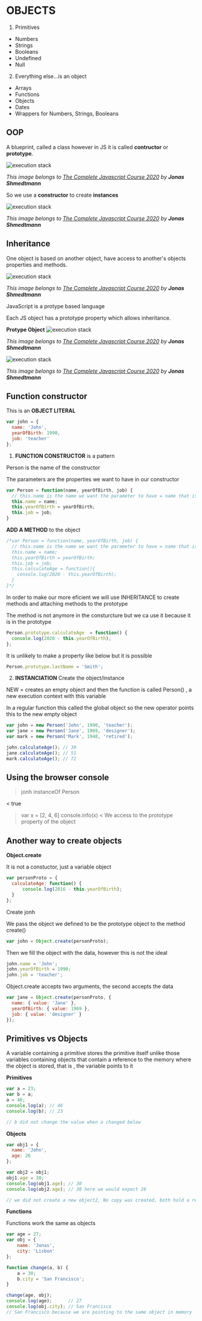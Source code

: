 # OBJECTS

1. Primitives
- Numbers
- Strings
- Booleans
- Undefined
- Null

2. Everything else...is an object
- Arrays
- Functions
- Objects
- Dates
- Wrappers for Numbers, Strings, Booleans

## OOP

A blueprint, called a class however in JS it is called **contructor** or **prototype**.

![execution stack](assets/images/constructor.png)

*This image belongs to  [The Complete Javascript Course 2020](https://www.udemy.com/share/101WfeBksSdFlTQHQ=/) by **Jonas Shmedtmann***


So we use a **constructor** to create **instances**

![execution stack](assets/images/constructor-instances.png)

*This image belongs to  [The Complete Javascript Course 2020](https://www.udemy.com/share/101WfeBksSdFlTQHQ=/) by **Jonas Shmedtmann***

## Inheritance
One object is based on another object, have access to another's objects properties and methods.

![execution stack](assets/images/inheritance.png)

*This image belongs to  [The Complete Javascript Course 2020](https://www.udemy.com/share/101WfeBksSdFlTQHQ=/) by **Jonas Shmedtmann***

JavaScript is a protype based language

Each JS object has a prototype property which allows inheritance.

**Protype Object**
![execution stack](assets/images/prototype-chain.png)

*This image belongs to  [The Complete Javascript Course 2020](https://www.udemy.com/share/101WfeBksSdFlTQHQ=/) by **Jonas Shmedtmann***

![execution stack](assets/images/summary.png)

*This image belongs to  [The Complete Javascript Course 2020](https://www.udemy.com/share/101WfeBksSdFlTQHQ=/) by **Jonas Shmedtmann***



## Function constructor

This is an **OBJECT LITERAL**
```js
var john = {
  name: 'John',
  yearOfBirth: 1990,
  job: 'teacher'
};
```

1. **FUNCTION CONSTRUCTOR** is a pattern

Person is the name of the constructor

The parameters are the properties we want to have in our constructor
```js
var Person = function(name, yearOfBirth, job) {
  // this.name is the name we want the parameter to have = name that is the parameter we are passing to the function
  this.name = name;
  this.yearOfBirth = yearOfBirth;
  this.job = job;
}
```

**ADD A METHOD** to the object

```js
/*var Person = function(name, yearOfBirth, job) {
  // this.name is the name we want the parameter to have = name that is the parameter we are passing to the function
  this.name = name;
  this.yearOfBirth = yearOfBirth;
  this.job = job;
  this.calculateAge = function(){
    console.log(2020 - this.yearOfBirth);
  }
}*/
```

In order to make our more eficient we will use INHERITANCE to create methods and attaching methods to the prototype

The method is not anymore in the consturcture but we ca use it because it is in the prototype
```js
Person.prototype.calculateAge  = function() {
  console.log(2020 - this.yearOfBirth);
};
```
It is unlikely to make a property like below but it is possible
```js
Person.prototype.lastName = 'Smith';
```
2. **INSTANCIATION** Create the object/instance

NEW = creates an empty object and then the function is called Person() , a new execution context with this variable

In a regular function this called the global object so the new operator points this to the new empty object
```js
var john = new Person('John', 1990, 'teacher');
var jane = new Person('Jane', 1969, 'designer');
var mark = new Person('Mark', 1948, 'retired');
```

```js
john.calculateAge(); // 30
jane.calculateAge(); // 51
mark.calculateAge(); // 72
```

## Using the browser console

> jonh instanceOf Person

< true

> var x = [2, 4, 6]
> console.info(x)
< We access to the prototype property of the object

## Another way to create objects

**Object.create**

It is not a constuctor, just a variable object
```js
var personProto = {
  calculateAge: function() {
      console.log(2016 - this.yearOfBirth);
  }
};
```

Create jonh

We pass the object we defined to be the prototype object to the method create()

```js
var john = Object.create(personProto);
```
Then we fill the object with the data, however this is not the ideal
```js
john.name = 'John';
john.yearOfBirth = 1990;
john.job = 'teacher';
```

Object.create accepts two arguments, the second accepts the data
```js
var jane = Object.create(personProto, {
  name: { value: 'Jane' },
  yearOfBirth: { value: 1969 },
  job: { value: 'designer' }
});
```

## Primitives vs Objects

A variable containing a primitive stores the primitive itself unlike those variables containing objects that contain a reference to the memory where the object is stored, that is , the variable points to it 

**Primitives**
```js
var a = 23;
var b = a;
a = 46;
console.log(a); // 46
console.log(b); // 23

// b did not change the value when a changed below
```

**Objects**
```js
var obj1 = {
  name: 'John',
  age: 26
};

var obj2 = obj1;
obj1.age = 30;
console.log(obj1.age); // 30
console.log(obj2.age); // 30 here we would expect 26

// we did not create a new object2, No copy was created, both hold a reference that points to the same object in the memory

```
**Functions**

Functions work the same as objects
```js
var age = 27;
var obj = {
    name: 'Jonas',
    city: 'Lisbon'
};

function change(a, b) {
    a = 30;
    b.city = 'San Francisco';
}

change(age, obj);
console.log(age);      // 27 
console.log(obj.city); // San Francisco 
// San Francisco because we are pointing to the same object in memory


```